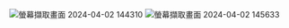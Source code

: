 ![螢幕擷取畫面 2024-04-02 144310](https://github.com/Antonypan/Small/assets/162288276/c18712df-3bfa-4a29-b5ce-add5bc51bf3a)
![螢幕擷取畫面 2024-04-02 145633](https://github.com/Antonypan/Small/assets/162288276/48d0a6f5-8e3c-4cf5-8f34-3f461f6871bc)
